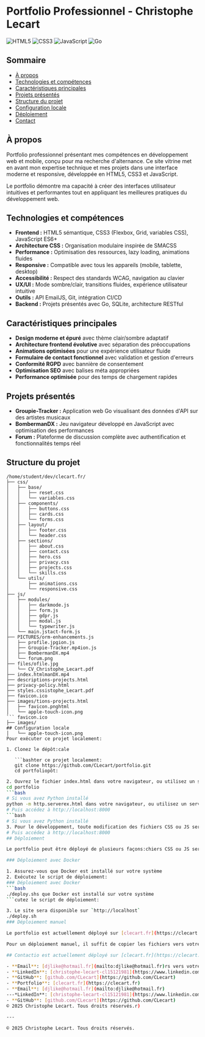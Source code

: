 # Portfolio Professionnel - Christophe Lecart

![HTML5](https://img.shields.io/badge/HTML5-E34F26?style=flat-square&logo=html5&logoColor=white)
![CSS3](https://img.shields.io/badge/CSS3-1572B6?style=flat-square&logo=css3&logoColor=white)
![JavaScript](https://img.shields.io/badge/JavaScript-F7DF1E?style=flat-square&logo=javascript&logoColor=black)
![Go](https://img.shields.io/badge/Go-00ADD8?style=flat-square&logo=go&logoColor=white)

## Sommaire

- [À propos](#à-propos)
- [Technologies et compétences](#technologies-et-compétences)
- [Caractéristiques principales](#caractéristiques-principales)
- [Projets présentés](#projets-présentés)
- [Structure du projet](#structure-du-projet)
- [Configuration locale](#configuration-locale)
- [Déploiement](#déploiement)
- [Contact](#contact)

## À propos

Portfolio professionnel présentant mes compétences en développement web et mobile, conçu pour ma recherche d'alternance. Ce site vitrine met en avant mon expertise technique et mes projets dans une interface moderne et responsive, développée en HTML5, CSS3 et JavaScript.

Le portfolio démontre ma capacité à créer des interfaces utilisateur intuitives et performantes tout en appliquant les meilleures pratiques du développement web.

## Technologies et compétences

- **Frontend :** HTML5 sémantique, CSS3 (Flexbox, Grid, variables CSS), JavaScript ES6+
- **Architecture CSS :** Organisation modulaire inspirée de SMACSS
- **Performance :** Optimisation des ressources, lazy loading, animations fluides
- **Responsive :** Compatible avec tous les appareils (mobile, tablette, desktop)
- **Accessibilité :** Respect des standards WCAG, navigation au clavier
- **UX/UI :** Mode sombre/clair, transitions fluides, expérience utilisateur intuitive
- **Outils :** API EmailJS, Git, intégration CI/CD
- **Backend :** Projets présentés avec Go, SQLite, architecture RESTful

## Caractéristiques principales

- **Design moderne et épuré** avec thème clair/sombre adaptatif
- **Architecture frontend évolutive** avec séparation des préoccupations
- **Animations optimisées** pour une expérience utilisateur fluide
- **Formulaire de contact fonctionnel** avec validation et gestion d'erreurs
- **Conformité RGPD** avec bannière de consentement
- **Optimisation SEO** avec balises méta appropriées
- **Performance optimisée** pour des temps de chargement rapides

## Projets présentés

- **Groupie-Tracker :** Application web Go visualisant des données d'API sur des artistes musicaux
- **BombermanDX :** Jeu navigateur développé en JavaScript avec optimisation des performances
- **Forum :** Plateforme de discussion complète avec authentification et fonctionnalités temps réel

## Structure du projet

````
/home/student/dev/clecart.fr/
├── css/
│   ├── base/
│   │   ├── reset.css
│   │   └── variables.css
│   ├── components/
│   │   ├── buttons.css
│   │   ├── cards.css
│   │   └── forms.css
│   ├── layout/
│   │   ├── footer.css
│   │   └── header.css
│   ├── sections/
│   │   ├── about.css
│   │   ├── contact.css
│   │   ├── hero.css
│   │   ├── privacy.css
│   │   ├── projects.css
│   │   └── skills.css
│   └── utils/
│       ├── animations.css
│       └── responsive.css
├── js/
│   ├── modules/
│   │   ├── darkmode.js
│   │   ├── form.js
│   │   ├── gdpr.js
│   │   ├── modal.js
│   │   └── typewriter.js
│   └── main.jstact-form.js
├── PICTURES/orm-enhancements.js
│   ├── profile.jpgion.js
│   ├── Groupie-Tracker.mp4ion.js
│   ├── BombermanDX.mp4
│   └── forum.png
├── files/ofile.jpg
│   └── CV_Christophe_Lecart.pdf
├── index.htmlmanDX.mp4
├── descriptions-projects.html
├── privacy-policy.html
├── styles.cssistophe_Lecart.pdf
├── favicon.ico
├── images/tions-projects.html
│   ├── favicon.pnghtml
│   └── apple-touch-icon.png
``` favicon.ico
├── images/
## Configuration locale
│   └── apple-touch-icon.png
Pour exécuter ce projet localement:

1. Clonez le dépôt:cale

   ```bashter ce projet localement:
   git clone https://github.com/CLecart/portfolio.git
   cd portfoliopôt:
````

````bash
2. Ouvrez le fichier index.html dans votre navigateur, ou utilisez un serveur local:
cd portfolio
```bash
# Si vous avez Python installé
python -m http.serverex.html dans votre navigateur, ou utilisez un serveur local:
# Puis accédez à http://localhost:8000
```bash
# Si vous avez Python installé
3. Pour le développement, toute modification des fichiers CSS ou JS sera visible après rafraîchissement de la page.
# Puis accédez à http://localhost:8000
## Déploiement

Le portfolio peut être déployé de plusieurs façons:chiers CSS ou JS sera visible après rafraîchissement de la page.

### Déploiement avec Docker

1. Assurez-vous que Docker est installé sur votre système
2. Exécutez le script de déploiement:
### Déploiement avec Docker
```bash
./deploy.shs que Docker est installé sur votre système
```cutez le script de déploiement:

3. Le site sera disponible sur `http://localhost`
./deploy.sh
### Déploiement manuel

Le portfolio est actuellement déployé sur [clecart.fr](https://clecart.fr) via un hébergement optimisé pour les performances et la sécurité.

Pour un déploiement manuel, il suffit de copier les fichiers vers votre serveur web.

## Contactio est actuellement déployé sur [clecart.fr](https://clecart.fr) via un hébergement optimisé pour les performances et la sécurité.

- **Email**: [djlike@hotmail.fr](mailto:djlike@hotmail.fr)rs vers votre serveur web.
- **LinkedIn**: [christophe-lecart-cl15121981](https://www.linkedin.com/in/christophe-lecart-cl15121981/)
- **GitHub**: [github.com/CLecart](https://github.com/CLecart)
- **Portfolio**: [clecart.fr](https://clecart.fr)
- **Email**: [djlike@hotmail.fr](mailto:djlike@hotmail.fr)
---*LinkedIn**: [christophe-lecart-cl15121981](https://www.linkedin.com/in/christophe-lecart-cl15121981/)
- **GitHub**: [github.com/CLecart](https://github.com/CLecart)
© 2025 Christophe Lecart. Tous droits réservés.r)

---

© 2025 Christophe Lecart. Tous droits réservés.
````
